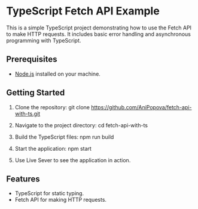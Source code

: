 # TypeScript Fetch API Example

This is a simple TypeScript project demonstrating how to use the Fetch API to make HTTP requests. It includes basic error handling and asynchronous programming with TypeScript.

## Prerequisites
- [Node.js](https://nodejs.org/) installed on your machine.

## Getting Started
1. Clone the repository:
    git clone https://github.com/AniPopova/fetch-api-with-ts.git

2. Navigate to the project directory:
    cd fetch-api-with-ts

3. Build the TypeScript files:
    npm run build

4. Start the application:
    npm start

5. Use Live Sever to see the application in action.

## Features

- TypeScript for static typing.
- Fetch API for making HTTP requests.

